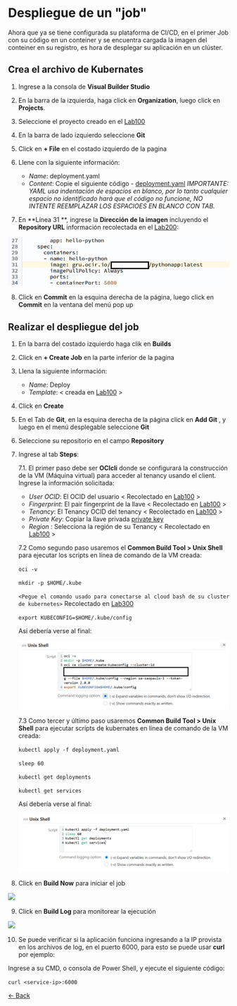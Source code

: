 # Despliegue de un "job"
Ahora que ya se tiene configurada su plataforma de CI/CD, en el primer Job con su código en un conteiner y se encuentra cargada la imagen del conteiner en su registro, es hora de desplegar su aplicación en un clúster.

## Crea el archivo de Kubernates

1. Ingrese a la consola de **Visual Builder Studio** 

2. En la barra de la izquierda, haga click en **Organization**, luego click en **Projects**.

3. Seleccione el proyecto creado en el [Lab100](../Lab100/Lab100.md)

4. En la barra de lado izquierdo seleccione **Git**

5. Click en **+ File** en el costado izquierdo de la pagina

6. Llene con la siguiente información:
    - *Name*: deployment.yaml
    - *Content*: Copie el siguiente código - [deployment.yaml](./src/deployment.yaml)
    _IMPORTANTE: YAML usa indentación de espacios en blanco, por lo tanto cualquier espacio no identificado hará que el código no funcione, NO INTENTE REEMPLAZAR LOS ESPACIOES EN BLANCO CON TAB._

7. En **Línea 31 **, ingrese la **Dirección de la imagen** incluyendo el **Repository URL** información recolectada en el [Lab200](../Lab200/Lab200.md):

![](./img/Deploy00.PNG)

8. Click en **Commit** en la esquina derecha de la página, luego click en **Commit** en la ventana del menú pop up 

## Realizar el despliegue del job

1. En la barra del costado izquierdo haga clik en **Builds**

2. Click en **+ Create Job** en la parte inferior de la pagina 

3. Llena la siguiente información:
    - *Name*: Deploy
    - *Template*: < creada en [Lab100](../Lab100/Lab100.md) >

4. Click en **Create**

5. En el Tab de **Git**, en la esquina derecha de la página click en **Add Git** , y luego en el menú desplegable seleccione **Git** 

6. Seleccione su repositorio en el campo **Repository** 

7. Ingrese al tab **Steps**:
    
    7.1. El primer paso debe ser **OCIcli** donde se configurará la construcción de la VM (Máquina virtual) para acceder al tenancy usando el client. Ingrese la información solicitada:
    - *User OCID*: El OCID del usuario < Recolectado en [Lab100](../Lab100/Lab100.md) >
    - *Fingerprint*: El pair fingerprint de la llave < Recolectado en   [Lab100](../Lab100/Lab100.md) >
    - *Tenancy*: El Tenancy OCID del tenancy < Recolectado en [Lab100](../Lab100/Lab100.md) >
    - *Private Key*: Copiar la llave privada [private key](../Lab100/src/oci_api_key.pem)
    - *Region* : Selecciona la región de su Tenancy < Recolectado en  [Lab100](../Lab100/Lab100.md) >

    7.2 Como segundo paso usaremos el  **Common Build Tool > Unix Shell** para ejecutar los scripts en línea de comando de la VM creada:

    ```oci -v```

    ```mkdir -p $HOME/.kube```

    ```<Pegue el comando usado para conectarse al cloud bash de su cluster de kubernetes>``` Recolectado en [Lab300](../Lab300/Lab300.md)

    ```export KUBECONFIG=$HOME/.kube/config```
    
    Así debería verse al final:

    ![](./img/Deploy01.PNG)

    7.3 Como tercer y último paso usaremos **Common Build Tool > Unix Shell** para ejecutar scripts de kubernates en línea de comando de la VM creada:

    ```kubectl apply -f deployment.yaml```

    ```sleep 60```

    ```kubectl get deployments```

    ```kubectl get services```

    Así debería verse al final:

    ![](./img/Deploy02.PNG)

8. Click en **Build Now** para iniciar el job

![](../Lab100/img/Build08.PNG)

9. Click en **Build Log** para monitorear la ejecución 

![](../Lab100/img/Build09.PNG)

10. Se puede verificar si la aplicación funciona ingresando a la IP provista en los archivos de log, en el puerto 6000, para esto se puede usar **curl** por ejemplo:

Ingrese a su CMD, o consola de Power Shell, y ejecute el siguiente código:


```curl <service-ip>:6000 ```


[<- Back](../README.md)
